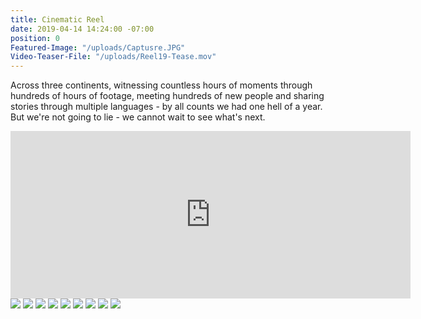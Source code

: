 ```yaml
---
title: Cinematic Reel
date: 2019-04-14 14:24:00 -07:00
position: 0
Featured-Image: "/uploads/Captusre.JPG"
Video-Teaser-File: "/uploads/Reel19-Tease.mov"
---
```


Across three continents, witnessing countless hours of moments through hundreds of hours of footage, meeting hundreds of new people and sharing stories through multiple languages - by all counts we had one hell of a year. But we're not going to lie - we cannot wait to see what's next.

<iframe src="https://player.vimeo.com/video/329743816" width="640" height="268" frameborder="0" allow="autoplay; fullscreen" allowfullscreen></iframe>

<div class="gallery" data-columns="3">
<img src="/uploads/FactoryTown_CinematicReel1001.png" />
<img src="/uploads/FactoryTown_CinematicReel1002.png" />
<img src="/uploads/FactoryTown_CinematicReel1004.png" />
<img src="/uploads/FactoryTown_CinematicReel1006.png" />
<img src="/uploads/FactoryTown_CinematicReel1007.png" />
<img src="/uploads/FactoryTown_CinematicReel1008.png" />
<img src="/uploads/FactoryTown_CinematicReel1009.png" />
<img src="/uploads/FactoryTown_CinematicReel1011.png" />
<img src="/uploads/FactoryTown_CinematicReel1012.png" />



</div>








